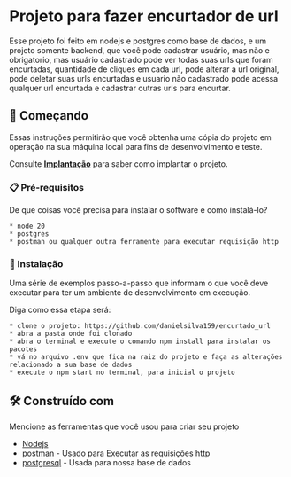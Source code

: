 # Projeto para fazer encurtador de url

Esse projeto foi feito em nodejs e postgres como base de dados, e um projeto somente backend, que você pode cadastrar usuário, mas não e obrigatorio, mas usuário cadastrado pode ver todas suas urls que foram encurtadas, quantidade de cliques em cada url, pode alterar a url original, pode deletar suas urls encurtadas e usuario não cadastrado pode acessa qualquer url encurtada e cadastrar outras urls para encurtar.

## 🚀 Começando

Essas instruções permitirão que você obtenha uma cópia do projeto em operação na sua máquina local para fins de desenvolvimento e teste.

Consulte **[Implantação](#-implanta%C3%A7%C3%A3o)** para saber como implantar o projeto.

### 📋 Pré-requisitos

De que coisas você precisa para instalar o software e como instalá-lo?

```
* node 20
* postgres
* postman ou qualquer outra ferramente para executar requisição http
```

### 🔧 Instalação

Uma série de exemplos passo-a-passo que informam o que você deve executar para ter um ambiente de desenvolvimento em execução.

Diga como essa etapa será:

```
* clone o projeto: https://github.com/danielsilva159/encurtado_url
* abra a pasta onde foi clonado
* abra o terminal e execute o comando npm install para instalar os pacotes
* vá no arquivo .env que fica na raiz do projeto e faça as alterações relacionado a sua base de dados 
* execute o npm start no terminal, para inicial o projeto
```

## 🛠️ Construído com

Mencione as ferramentas que você usou para criar seu projeto

* [Nodejs](https://nodejs.org/en)
* [postman](https://www.postman.com/) - Usado para Executar as requisições http
* [postgresql](https://www.postgresql.org/) - Usada para nossa base de dados

